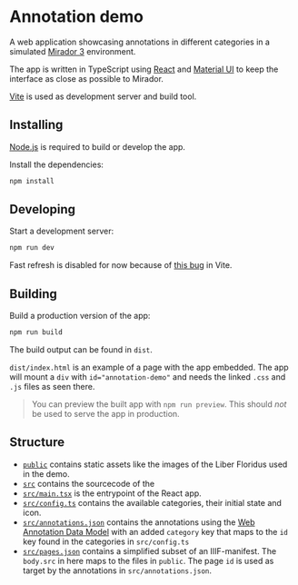 # Annotation demo

A web application showcasing annotations in different categories in a simulated [Mirador 3](https://projectmirador.org/) environment.

The app is written in TypeScript using [React](https://reactjs.org/) and [Material UI](https://mui.com/) to keep the interface as close as possible to Mirador.

[Vite](https://vitejs.dev/) is used as development server and build tool.

## Installing

[Node.js](https://nodejs.org/) is required to build or develop the app.

Install the dependencies:

```bash
npm install
```

## Developing

Start a development server:

```bash
npm run dev
```

Fast refresh is disabled for now because of [this bug](https://github.com/vitejs/vite/issues/3301) in Vite.

## Building

Build a production version of the app:

```bash
npm run build
```

The build output can be found in `dist`.

`dist/index.html` is an example of a page with the app embedded. The app will mount a `div` with `id="annotation-demo"` and needs the linked `.css` and `.js` files as seen there.

> You can preview the built app with `npm run preview`. This should _not_ be used to serve the app in production.

## Structure

- [`public`](public) contains static assets like the images of the Liber Floridus used in the demo.
- [`src`](src) contains the sourcecode of the
- [`src/main.tsx`](src/main.tsx) is the entrypoint of the React app.
- [`src/config.ts`](src/config.ts) contains the available categories, their initial state and icon.
- [`src/annotations.json`](src/annotations.json) contains the annotations using the [Web Annotation Data Model](https://www.w3.org/TR/annotation-model/) with an added `category` key that maps to the `id` key found in the categories in `src/config.ts`
- [`src/pages.json`](src/pages.json) contains a simplified subset of an IIIF-manifest. The `body.src` in here maps to the files in `public`. The page `id` is used as target by the annotations in `src/annotations.json`.
